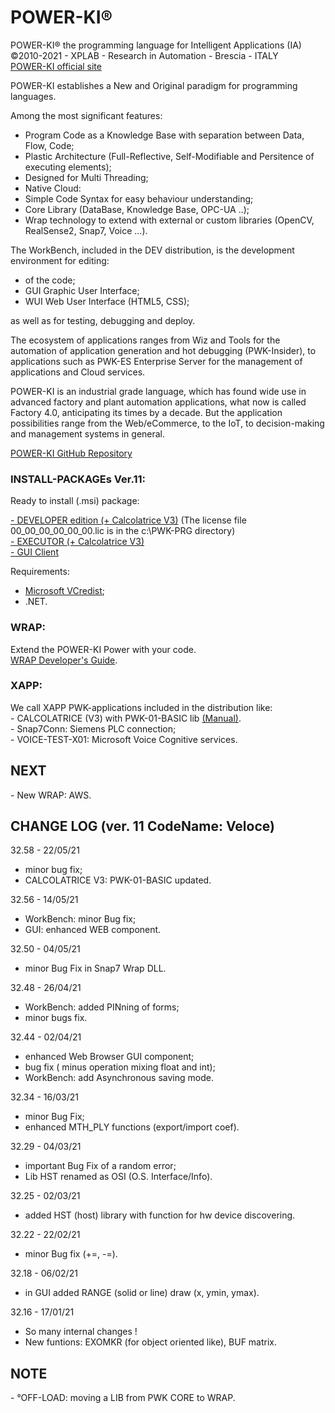 # POWER-KI&reg;
POWER-KI&reg; the programming language for Intelligent Applications (IA)</br> 
&copy;2010-2021 - XPLAB - Research in Automation - Brescia - ITALY</br> 
<a href="http://www.POWER-KI.com">POWER-KI official site </a>  

POWER-KI establishes a New and Original paradigm for programming languages. 

Among the most significant features:
- Program Code as a Knowledge Base with separation between Data, Flow, Code;
- Plastic Architecture (Full-Reflective, Self-Modifiable and Persitence of executing elements);
- Designed for Multi Threading;
- Native Cloud:
- Simple Code Syntax for easy behaviour understanding;
- Core Library (DataBase, Knowledge Base, OPC-UA ..);
- Wrap technology to extend with external or custom libraries (OpenCV, RealSense2, Snap7, Voice ...).


The WorkBench, included in the DEV distribution, is the development environment for editing:
- of the code;
- GUI Graphic User Interface;
- WUI Web User Interface (HTML5, CSS);

as well as for testing, debugging and deploy.
 
The ecosystem of applications ranges from Wiz and Tools for the automation of application generation and hot debugging (PWK-Insider), to applications such as PWK-ES Enterprise Server for the management of applications and Cloud services.

POWER-KI is an industrial grade language, which has found wide use in advanced factory and plant automation applications, what now is called Factory 4.0, anticipating its times by a decade. 
But the application possibilities range from the Web/eCommerce, to the IoT, to decision-making and management systems in general.</br>

<a href="https://github.com/POWER-KI/POWER-KI">POWER-KI GitHub Repository </a> 

<h3>INSTALL-PACKAGEs Ver.11:</h3>
Ready to install (.msi) package:

<a href="https://github.com/POWER-KI/POWER-KI/raw/master/INSTALL-PACKAGE/Setup_POWER-KI_PUB01.msi" download>- DEVELOPER edition (+ Calcolatrice V3)</a>
(The license file 00_00_00_00_00_00.lic is in the c:\PWK-PRG directory)</br>
<a href="https://github.com/POWER-KI/POWER-KI/raw/master/INSTALL-PACKAGE/Setup_PWK-EXC_PUB01.msi" download>- EXECUTOR (+ Calcolatrice V3)</a></br>
<a href="https://github.com/POWER-KI/POWER-KI/raw/master/INSTALL-PACKAGE/Setup_PWK-GUI-PUB01.msi" download>- GUI Client</a>

Requirements:</br>
- <a href="https://github.com/POWER-KI/POWER-KI/raw/master/INSTALL-PACKAGE/vcredist_x86.exe" download>Microsoft VCredist</a>;</br>
- .NET.  

<h3>WRAP:</h3>
Extend the POWER-KI Power with your code.</br>
<a href="https://github.com/POWER-KI/POWER-KI/blob/master/MANUALS/WRP-DEV-GUIDE-01.pdf">WRAP Developer's Guide</a>.


<h3>XAPP:</h3>
We call XAPP PWK-applications included in the distribution like:</br>
- CALCOLATRICE (V3) with PWK-01-BASIC lib <a href="https://github.com/POWER-KI/POWER-KI/blob/master/MANUALS/PWK-CLC-01.pdf">(Manual)</a>.</br>
- Snap7Conn: Siemens PLC connection;</br>
- VOICE-TEST-X01: Microsoft Voice Cognitive services. 

<h2>NEXT</h2>
- New WRAP: AWS. 

<h2>CHANGE LOG (ver. 11 CodeName: Veloce)</h2> 

32.58 - 22/05/21
- minor bug fix;
- CALCOLATRICE V3: PWK-01-BASIC updated.

32.56 - 14/05/21
- WorkBench: minor Bug fix;
- GUI: enhanced WEB component.

32.50 - 04/05/21
- minor Bug Fix in Snap7 Wrap DLL.

32.48 - 26/04/21
- WorkBench: added PINning of forms;
- minor bugs fix.

32.44 - 02/04/21
- enhanced Web Browser GUI component;
- bug fix ( minus operation mixing float and int);
- WorkBench: add Asynchronous saving mode.

32.34 - 16/03/21
- minor Bug Fix;
- enhanced MTH_PLY functions (export/import coef).

32.29 - 04/03/21
- important Bug Fix of a random error;
- Lib HST renamed as OSI (O.S. Interface/Info).

32.25 - 02/03/21
- added HST (host) library with function for hw device discovering. 

32.22 - 22/02/21
- minor Bug fix (+=, -=).

32.18 - 06/02/21 
- in GUI added RANGE (solid or line) draw (x, ymin, ymax).

32.16 - 17/01/21
- So many internal changes !
- New funtions: EXOMKR (for object oriented like), BUF matrix. 


<h2>NOTE</h2>
- °OFF-LOAD:  moving a LIB from PWK CORE to WRAP. 

